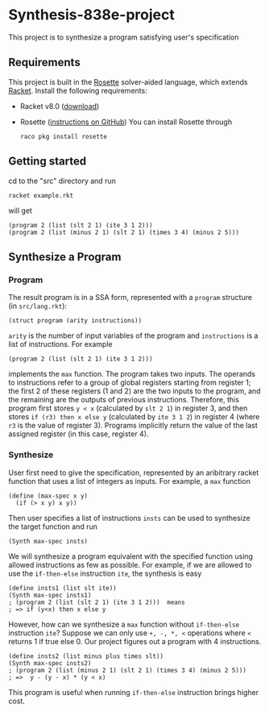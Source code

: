 # Synthesis-838e-project

This project is to synthesize a program satisfying user's specification

## Requirements
This project is built in the [Rosette](http://homes.cs.washington.edu/~emina/rosette/) solver-aided language, which extends [Racket](http://racket-lang.org). Install the following requirements:

* Racket v8.0 ([download](http://download.racket-lang.org))
* Rosette ([instructions on GitHub](https://github.com/emina/rosette))
  You can install Rosette through

  ```
  raco pkg install rosette
    ```

## Getting started
cd to the "src" directory and run
```
racket example.rkt
```
will get
```racket
(program 2 (list (slt 2 1) (ite 3 1 2)))
(program 2 (list (minus 2 1) (slt 2 1) (times 3 4) (minus 2 5)))
```

## Synthesize a Program

### Program

The result program is in a SSA form, represented with a `program` structure (in `src/lang.rkt`):

```
(struct program (arity instructions))
```
`arity` is the number of input variables of the program and `instructions` is a list of instructions. For example

```racket
(program 2 (list (slt 2 1) (ite 3 1 2)))
```
implements the `max` function. The program takes two inputs. The operands to instructions refer to a group of global registers starting from register 1; the first 2 of these registers (1 and 2) are the two inputs to the program, and the remaining are the outputs of previous instructions. Therefore, this program first stores `y < x` (calculated by `slt 2 1`) in register 3, and then stores `if (r3) then x else y` (calculated by  `ite 3 1 2`) in register 4 (where `r3` is the value of register 3). Programs implicitly return the value of the last assigned register (in this case, register 4).

### Synthesize

User first need to give the specification, represented by an aribitrary racket function that uses a list of integers as inputs. For example, a `max` function
```
(define (max-spec x y)
  (if (> x y) x y))
```
Then user specifies a list of instructions `insts` can be used to synthesize the target function and run
```
(Synth max-spec insts)
```
We will synthesize a program equivalent with the specified function using allowed instructions as few as possible. For example, if we are allowed to use the `if-then-else` instruction `ite`, the synthesis is easy

```racket
(define insts1 (list slt ite))
(Synth max-spec insts1)
; (program 2 (list (slt 2 1) (ite 3 1 2)))  means
; => if (y<x) then x else y
```
However, how can we synthesize a `max` function without `if-then-else` instruction `ite`? Suppose we can only use `+, -, *, <` operations where `<` returns 1 if true else 0. Our project figures out a program with 4 instructions.
```racket
(define insts2 (list minus plus times slt))
(Synth max-spec insts2)
; (program 2 (list (minus 2 1) (slt 2 1) (times 3 4) (minus 2 5))) 
; =>  y - (y - x) * (y < x)
```
This program is useful when running `if-then-else` instruction brings higher cost.
